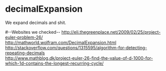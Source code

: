 # decimalExpansion
We expand decimals and shit.

#--Websites we checked--
http://eli.thegreenplace.net/2009/02/25/project-euler-problem-26/<br />
http://mathworld.wolfram.com/DecimalExpansion.html<br />
http://stackoverflow.com/questions/1315595/algorithm-for-detecting-repeating-decimals<br />
http://www.mathblog.dk/project-euler-26-find-the-value-of-d-1000-for-which-1d-contains-the-longest-recurring-cycle/ <br />
